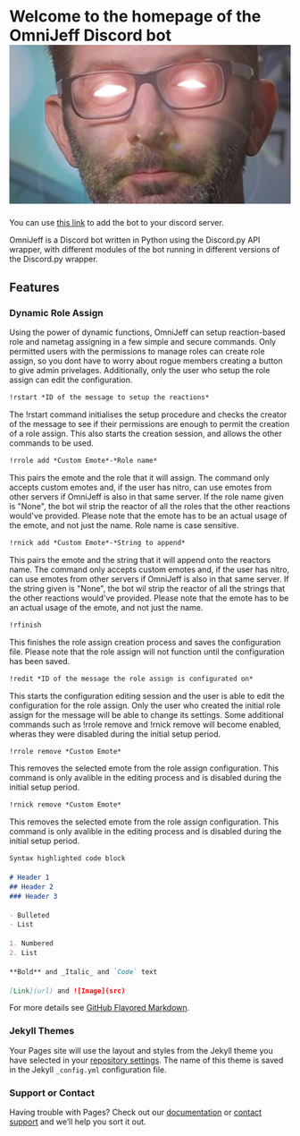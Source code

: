 # Welcome to the homepage of the OmniJeff Discord bot ![Logo](Jeff1.jpg)

You can use [this link](https://discordapp.com/api/oauth2/authorize?client_id=419504879426600971&permissions=0&scope=bot) to add the bot to your discord server.

OmniJeff is a Discord bot written in Python using the Discord.py API wrapper, with different modules of the bot running in different versions of the Discord.py wrapper.

## Features

### Dynamic Role Assign

Using the power of dynamic functions, OmniJeff can setup reaction-based role and nametag assigning in a few simple and secure commands. Only permitted users with the permissions to manage roles can create role assign, so you dont have to worry about rogue members creating a button to give admin privelages. Additionally, only the user who setup the role assign can edit the configuration. 

```markdown
!rstart *ID of the message to setup the reactions*
```
The !rstart command initialises the setup procedure and checks the creator of the message to see if their permissions are enough to permit the creation of a role assign. This also starts the creation session, and allows the other commands to be used.

```markdown
!rrole add *Custom Emote*-*Role name*
```
This pairs the emote and the role that it will assign. The command only accepts custom emotes and, if the user has nitro, can use emotes from other servers if OmniJeff is also in that same server. If the role name given is "None", the bot wil strip the reactor of all the roles that the other reactions would've provided. Please note that the emote has to be an actual usage of the emote, and not just the name. Role name is case sensitive.

```markdown
!rnick add *Custom Emote*-*String to append*
```
This pairs the emote and the string that it will append onto the reactors name. The command only accepts custom emotes and, if the user has nitro, can use emotes from other servers if OmniJeff is also in that same server. If the string given is "None", the bot wil strip the reactor of all the strings that the other reactions would've provided. Please note that the emote has to be an actual usage of the emote, and not just the name.

```markdown
!rfinish
```
This finishes the role assign creation process and saves the configuration file. Please note that the role assign will not function until the configuration has been saved.

```markdown
!redit *ID of the message the role assign is configurated on*
```
This starts the configuration editing session and the user is able to edit the configuration for the role assign. Only the user who created the initial role assign for the message will be able to change its settings. Some additional commands such as !rrole remove and !rnick remove will become enabled, wheras they were disabled during the initial setup period.

```markdown
!rrole remove *Custom Emote*
```
This removes the selected emote from the role assign configuration. This command is only avalible in the editing process and is disabled during the initial setup period.

```markdown
!rnick remove *Custom Emote*
```
This removes the selected emote from the role assign configuration. This command is only avalible in the editing process and is disabled during the initial setup period.

```markdown
Syntax highlighted code block

# Header 1
## Header 2
### Header 3

- Bulleted
- List

1. Numbered
2. List

**Bold** and _Italic_ and `Code` text

[Link](url) and ![Image](src)
```

For more details see [GitHub Flavored Markdown](https://guides.github.com/features/mastering-markdown/).

### Jekyll Themes

Your Pages site will use the layout and styles from the Jekyll theme you have selected in your [repository settings](https://github.com/TheTimebike/OmniJeff-Discord-Bot/settings). The name of this theme is saved in the Jekyll `_config.yml` configuration file.

### Support or Contact

Having trouble with Pages? Check out our [documentation](https://help.github.com/categories/github-pages-basics/) or [contact support](https://github.com/contact) and we’ll help you sort it out.
